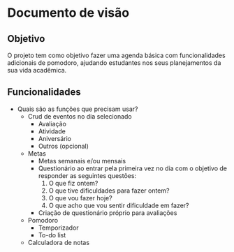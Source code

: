 # Documento de visão

## Objetivo
O projeto tem como objetivo fazer uma agenda básica com funcionalidades adicionais de pomodoro, 
ajudando estudantes nos seus planejamentos da sua vida acadêmica.

## Funcionalidades
* Quais são as funções que precisam usar?
  * Crud de eventos no dia selecionado
     * Avaliação
     * Atividade
     * Aniversário
     * Outros (opcional)
  * Metas
     * Metas semanais e/ou mensais
     * Questionário ao entrar pela primeira vez no dia
     com o objetivo de responder as seguintes questões:
        1. O que fiz ontem?
        1. O que tive dificuldades para fazer ontem?
        1. O que vou fazer hoje?
        1. O que acho que vou sentir dificuldade em fazer?
     * Criação de questionário próprio para avaliações
  * Pomodoro
     * Temporizador
     * To-do list
  * Calculadora de notas
